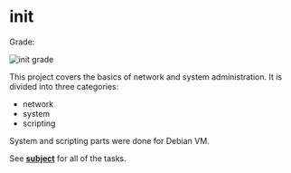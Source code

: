 # init

Grade:

![init grade](https://badge42.herokuapp.com/api/project/osalmine/init)

This project covers the basics of network and system administration. It is divided into three categories:

- network
- system
- scripting

System and scripting parts were done for Debian VM.

See **[subject](init.en.pdf)** for all of the tasks.
